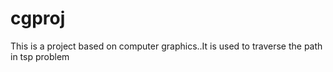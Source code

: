 # cgproj
This is a project based on computer graphics..It is used to traverse the path in tsp problem
